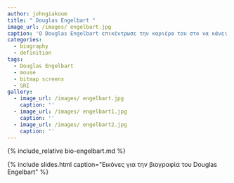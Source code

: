 ```yaml
---
author: johngiakoum
title: " Douglas Engelbart "
image_url: /images/ engelbart.jpg
caption: 'O Douglas Engelbart επικέντρωσε την καριέρα του στο να κάνει ένα κόσμο καλύτερο θεωρώντας ότι οι υπολογιστές ήταν το μέσο να αυξηθεί η ικανότητα των ανθρώπων να επιλύουν τα προβλήματα τους.'
categories:
  - biography
  - definition
tags:
  - Douglas Engelbart
  - mouse
  - bitmap screens
  - SRI
gallery:
  - image_url: /images/ engelbart.jpg
    caption: ''
  - image_url: /images/ engelbart1.jpg
    caption: ''
  - image_url: /images/ engelbart2.jpg
    caption: ''
---
```


{% include_relative bio-engelbart.md %}

{% include slides.html caption="Εικόνες για την βιογραφία του Douglas Engelbart" %}
